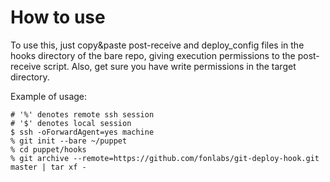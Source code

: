 How to use
==========

To use this, just copy&paste post-receive and deploy_config files in the hooks directory of the bare repo, 
giving execution permissions to the post-receive script. Also, get sure you have write permissions in the target
directory.

Example of usage:
```
# '%' denotes remote ssh session
# '$' denotes local session
$ ssh -oForwardAgent=yes machine
% git init --bare ~/puppet
% cd puppet/hooks
% git archive --remote=https://github.com/fonlabs/git-deploy-hook.git master | tar xf - 
```